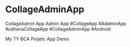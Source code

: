 # CollageAdminApp
CollageAdmin App
Admin App
#CollageApp
#AddminApp
#udhanaCollageApp
#CollageAdminApp
#Android

My TY BCA Projetc App Demo

